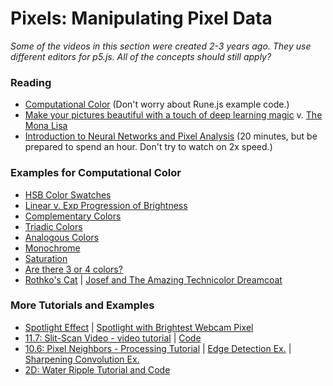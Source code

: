 
# Pixels: Manipulating Pixel Data

*Some of the videos in this section were created 2-3 years ago. They use different editors for p5.js. All of the concepts should still apply?*

### Reading
* [Computational Color](http://printingcode.runemadsen.com/lecture-color/) (Don't worry about Rune.js example code.)
* [Make your pictures beautiful with a touch of deep learning magic](https://towardsdatascience.com/make-your-pictures-beautiful-with-a-touch-of-machine-learning-magic-31672daa3032) v. [The Mona Lisa](https://en.wikipedia.org/wiki/Mona_Lisa)
* [Introduction to Neural Networks and Pixel Analysis](https://www.youtube.com/watch?v=aircAruvnKk) (20 minutes, but be prepared to spend an hour. Don't try to watch on 2x speed.)

### Examples for Computational Color
* [HSB Color Swatches](https://editor.p5js.org/icm4.0/sketches/V413sE0Rn)
* [Linear v. Exp Progression of Brightness](https://editor.p5js.org/icm4.0/sketches/odxgnNuYs)
* [Complementary Colors](https://editor.p5js.org/icm4.0/sketches/Xm4F9kwKi)
* [Triadic Colors](https://editor.p5js.org/icm4.0/sketches/gBq79IWtw)
* [Analogous Colors](https://editor.p5js.org/icm4.0/sketches/AY5ADqWuF)
* [Monochrome](https://editor.p5js.org/icm4.0/sketches/X078yn_i8)
* [Saturation](https://editor.p5js.org/icm4.0/sketches/I350DOnIs)
* [Are there 3 or 4 colors?](https://editor.p5js.org/icm4.0/sketches/4MpL1NJtd)
* [Rothko's Cat](https://editor.p5js.org/icm4.0/sketches/QhaSfqTDZ) | [Josef and The Amazing Technicolor Dreamcoat](https://editor.p5js.org/icm4.0/sketches/0dU1IiYo7)

### More Tutorials and Examples
* [Spotlight Effect](https://editor.p5js.org/icm4.0/sketches/MLgJGDH1h) | [Spotlight with Brightest Webcam Pixel](https://editor.p5js.org/icm4.0/sketches/VDYs7MqdB)
* [11.7: Slit-Scan Video - video tutorial](https://youtu.be/YqVbuMPIRwY?list=PLRqwX-V7Uu6aKKsDHZdDvN6oCJ2hRY_Ig) | [Code](https://editor.p5js.org/codingtrain/sketches/B1L5j8uk4)
* [10.6: Pixel Neighbors - Processing Tutorial](https://www.youtube.com/watch?v=qB3SA43vKYc) | [Edge Detection Ex.](https://github.com/shiffman/LearningProcessing-p5.js/tree/master/chp15_images_pixels/example_15_12_PixelNeighborEdge) | [Sharpening Convolution Ex.](https://github.com/shiffman/LearningProcessing-p5.js/tree/master/chp15_images_pixels/example_15_13_Convolution)
* [2D: Water Ripple Tutorial and Code](https://thecodingtrain.com/CodingChallenges/102-2d-water-ripple.html)
